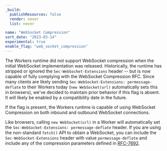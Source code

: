 ```yaml
---
_build:
  publishResources: false
  render: never
  list: never

name: "WebSocket Compression"
sort_date: "2023-03-14"
experimental: true
enable_flag: "web_socket_compression"
---
```


The Workers runtime did not support WebSocket compression when the initial WebSocket implementation was released. Historically, the runtime has stripped or ignored the `Sec-WebSocket-Extensions` header -- but is now capable of fully complying with the WebSocket Compression RFC. Since many clients are likely sending `Sec-WebSocket-Extensions: permessage-deflate` to their Workers today (`new WebSocket(url)` automatically sets this in browsers), we've decided to maintain prior behavior if this flag is absent. It will likely be enabled by a compatibility date in the future.

If the flag is present, the Workers runtime is capable of using WebSocket Compression on both inbound and outbound WebSocket connections.

Like browsers, calling `new WebSocket(url)` in a Worker will automatically set the `Sec-WebSocket-Extensions: permessage-deflate` header. If you are using the non-standard `fetch()` API to obtain a WebSocket, you can include the `Sec-WebSocket-Extensions` header with value `permessage-deflate` and include any of the compression parameters defined in [RFC-7692](https://datatracker.ietf.org/doc/html/rfc7692#section-7).